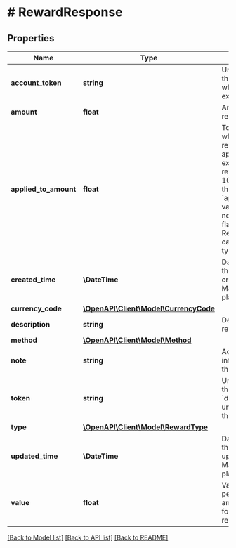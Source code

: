 # # RewardResponse

## Properties

Name | Type | Description | Notes
------------ | ------------- | ------------- | -------------
**account_token** | **string** | Unique identifier of the account on which the reward exists. | [optional]
**amount** | **float** | Amount of the reward. |
**applied_to_amount** | **float** | Total amount to which a percentage reward method is applied (for example, if a 3% reward is applied to 100, then &#x60;100&#x60; is the &#x60;applied_to_amount&#x60; value).  This field is not applicable for a flat fee method.  Returned for auto-cash back reward types only. | [optional]
**created_time** | **\DateTime** | Date and time when the reward was created on Marqeta&#39;s credit platform, in UTC. |
**currency_code** | [**\OpenAPI\Client\Model\CurrencyCode**](CurrencyCode.md) |  |
**description** | **string** | Description of the reward. |
**method** | [**\OpenAPI\Client\Model\Method**](Method.md) |  | [optional]
**note** | **string** | Additional information about the reward. | [optional]
**token** | **string** | Unique identifier of the reward.  If in the &#x60;detail_object&#x60;, unique identifier of the detail object. |
**type** | [**\OpenAPI\Client\Model\RewardType**](RewardType.md) |  |
**updated_time** | **\DateTime** | Date and time when the reward was last updated on Marqeta&#39;s credit platform, in UTC. |
**value** | **float** | Value of the percentage or flat amount.  Returned for auto-cash back reward types only. | [optional]

[[Back to Model list]](../../README.md#models) [[Back to API list]](../../README.md#endpoints) [[Back to README]](../../README.md)

